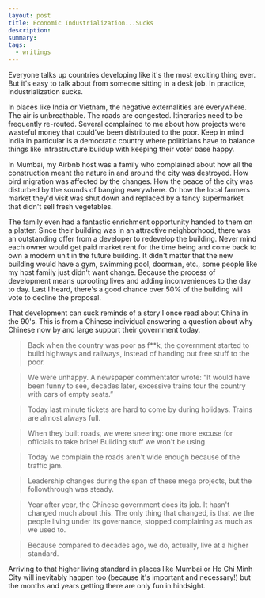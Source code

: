 ```yaml
---
layout: post
title: Economic Industrialization...Sucks
description:
summary:
tags:
  - writings
---
```


Everyone talks up countries developing like it's the most exciting thing ever. But it's easy to talk about from someone sitting in a desk job. In practice, industrialization sucks.

In places like India or Vietnam, the negative externalities are everywhere. The air is unbreathable. The roads are congested. Itineraries need to be frequently re-routed. Several complained to me about how projects were wasteful money that could've been distributed to the poor. Keep in mind India in particular is a democratic country where politicians have to balance things like infrastructure buildup with keeping their voter base happy.

In Mumbai, my Airbnb host was a family who complained about how all the construction meant the nature in and around the city was destroyed. How bird migration was affected by the changes. How the peace of the city was disturbed by the sounds of banging everywhere. Or how the local farmers market they'd visit was shut down and replaced by a fancy supermarket that didn't sell fresh vegetables.

The family even had a fantastic enrichment opportunity handed to them on a platter. Since their building was in an attractive neighborhood, there was an outstanding offer from a developer to redevelop the building. Never mind each owner would get paid market rent for the time being and come back to own a modern unit in the future building. It didn't matter that the new building would have a gym, swimming pool, doorman, etc., some people like my host family just didn't want change. Because the process of development means uprooting lives and adding inconveniences to the day to day. Last I heard, there's a good chance over 50% of the building will vote to decline the proposal.

That development can suck reminds of a story I once read about China in the 90's. This is from a Chinese individual answering a question about why Chinese now by and large support their government today.

> Back when the country was poor as f\*\*k, the government started to build highways and railways, instead of handing out free stuff to the poor.

> We were unhappy. A newspaper commentator wrote: “It would have been funny to see, decades later, excessive trains tour the country with cars of empty seats.”

> Today last minute tickets are hard to come by during holidays. Trains are almost always full.

> When they built roads, we were sneering: one more excuse for officials to take bribe! Building stuff we won't be using.

> Today we complain the roads aren't wide enough because of the traffic jam.

> Leadership changes during the span of these mega projects, but the followthrough was steady.

> Year after year, the Chinese government does its job. It hasn't changed much about this. The only thing that changed, is that we the people living under its governance, stopped complaining as much as we used to.

> Because compared to decades ago, we do, actually, live at a higher standard.

Arriving to that higher living standard in places like Mumbai or Ho Chi Minh City will inevitably happen too (because it's important and necessary!) but the months and years getting there are only fun in hindsight.
